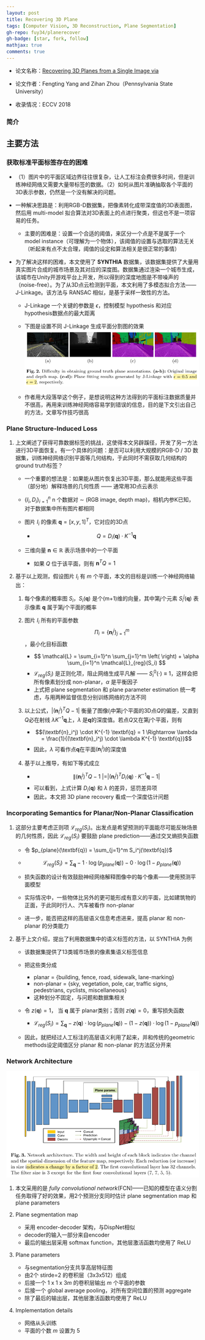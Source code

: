 ```yaml
---
layout: post
title: Recovering 3D Plane
tags: [Computer Vision, 3D Reconstruction, Plane Segmentation]
gh-repo: fuy34/planerecover
gh-badge: [star, fork, follow]
mathjax: true
comments: true
---
```


* 论文名称：[Recovering 3D Planes from a Single Image via](https://openaccess.thecvf.com/content_ECCV_2018/html/Fengting_Yang_Recovering_3D_Planes_ECCV_2018_paper.html)

* 论文作者：Fengting Yang and Zihan Zhou（Pennsylvania State University）

* 收录情况：ECCV 2018

### 简介

## 主要方法

### 获取标准平面标签存在的困难
* （1）图片中的平面区域边界往往很复杂，让人工标注会费很多时间，但是训练神经网络又需要大量带标签的数据。（2）如何从图片准确抽取各个平面的3D表示参数，仍然是一个没有解决的问题。

* 一种解决思路是：利用RGB-D数据集，把像素转化成带深度值的3D表面图，然后用 multi-model 拟合算法对3D表面上的点进行聚类，但这也不是一项容易的任务。
    - 主要的困难是：设置一个合适的阈值，来区分一个点是不是属于一个 model instance（可理解为一个物体），该阈值的设置与选取的算法无关（听起来有点不太合理，阈值的设定和算法相关是很正常的事情）

* 为了解决这样的困难，本文使用了 **SYNTHIA** 数据集，该数据集提供了大量用真实图片合成的城市场景及其对应的深度图。数据集通过渲染一个城市生成，该城市在Unity开游戏平台上开发，所以得到的深度地图是不带噪声的（noise-free）。为了从3D点云检测到平面，本文利用了多模态拟合方法——J-Linkage。该方法与 RANSAC 相似，是基于采样一致性的方法。
    - J-Linkage 一个关键的参数是 $\epsilon$，控制模型 hypothesis 和对应hypothesis数据点的最大距离
    - 下图是设置不同 J-Linkage 生成平面分割图的效果
    ![](../img/post/planerecover_fig2.png)
    
    - 作者用大段落举这个例子，是想说明这种方法得到的平面标注数据质量并不很高，再用来训练神经网络容易学到错误的信息，目的是下文引出自己的方法，文章写作技巧很高


### Plane Structure-Induced Loss
1. 上文阐述了获得可靠数据标签的挑战，这使得本文另辟蹊径，开发了另一方法进行3D平面恢复。有一个具体的问题：是否可以利用大规模的RGB-D / 3D 数据集，训练神经网络识别平面等几何结构，于此同时不需获取几何结构的ground truth标签？
    - 一个重要的想法是：如果能从图片恢复出3D平面，那么就能用这些平面（部分地）解释场景的几何性质 —— 通常用3D点云表示
    - $\{I_i, D_i\}_{i=1}^n$ n 个数据对 $\sim$ (RGB image, depth map)，相机内参K已知，对于数据集中所有图片都相同

    - 图片 $I_i$ 的像素 $\textbf{q} = [x, y, 1]^T$，它对应的3D点
        - $$ Q = D_i(\textbf{q}) \cdot K^{-1} \textbf{q} $$

    - 三维向量 $\textbf{n} \in \mathbb{R}$ 表示场景中的一个平面
        - 如果 $Q$ 位于该平面，则有 $\textbf{n}^T Q = 1$

2. 基于以上观测，假设图片 $I_i$ 有 $m$ 个平面，本文的目标是训练一个神经网络输出：
    1. 每个像素的概率图 $S_i$，$S_i(\textbf{q})$ 是个(m+1)维的向量，其中第$j$个元素 $S_i^j(\textbf{q})$ 表示像素 $\textbf{q}$ 属于第$j$个平面的概率
    2. 图片 $I_i$ 所有的平面参数 $$\Pi_i = \{\textbf{n}_i^j\}_{j=1}^{m}$$，最小化目标函数
        - $$ \mathcal{L} = \sum_{i=1}^n \sum_{j=1}^m \left(  \right) + \alpha \sum_{i=1}^n \mathcal{L}_{reg}(S_i) $$
        - $\mathcal{L}_{reg}(S_i)$ 是正则化项，阻止网络生成平凡解 —— $S_i^0(\cdot) \equiv 1$，这样会把所有像素划分成 non-planar，$\alpha$ 是平衡因子
        - 上式把 plane segmentation 和 plane parameter estimation 统一考虑，与用两种监督信息分别训练网络的方法不同

    3. 以上公式，$|(\textbf{n}_i^j)^TQ - 1|$ 衡量了图像$I_i$中第j个平面的3D点$Q$的偏差，又直到$Q$必在射线 $\lambda K^{-1} \textbf{q}$上，$\lambda$ 是$\textbf{q}$的深度值。若点$Q$又在第$j$个平面，则有
        - $$(\textbf{n}_i^j) \cdot K^{-1} \textbf{q} = 1 \Rightarrow \lambda = \frac{1}{(\textbf{n}_i^j) \cdot \lambda K^{-1} \textbf{q}}$$
        - 因此，$\lambda$ 可看作点$\textbf{q}$在平面$(\textbf{n}_i^j)$的深度值

    4. 基于以上推导，有如下等式成立
        - $$ \|(\textbf{n}_i^j)^TQ - 1\ | = |(\textbf{n}_i^j)^T D_i(\textbf{q}) \cdot K^{-1} \textbf{q} - 1|$$
        - 可以看到，上式计算 $D_i(\textbf{q})$ 和 $\lambda$ 的差异，惩罚差异项
        - 因此，本文把 3D plane recovery 看成一个深度估计问题

### Incorporating Semantics for Planar/Non-Planar Classification
1. 这部分主要考虑正则项 $\mathcal{L}_{reg}(S_i)$。出发点是希望预测的平面能尽可能反映场景的几何性质，因此 $\mathcal{L}_{reg}(S_i)$ 要鼓励 plane prediction——通过交叉熵损失函数
    - 令 $p_{plane}(\textbf{q}) = \sum_{j=1}^m S_i^j(\textbf{q})$
    - $$ \mathcal{L}_{reg}(S_i) = \sum_{\textbf{q}} -1 \cdot \log(p_{plane}(\textbf{q})) - 0 \cdot \log(1 - p_{plane}(\textbf{q}))$$

    - 损失函数的设计有效鼓励神经网络解释图像中的每个像素——使用预测平面模型
    - 实际情况中，一些物体比另外的更可能形成有意义的平面，比如建筑物的正面，于此同时行人、汽车被看作 non-planar
    - 进一步，能否把这样的高层语义信息考虑进来，提高 planar 和 non-planar 的分类能力

2. 基于上文介绍，提出了利用数据集中的语义标签的方法，以 SYNTHIA 为例
    - 该数据集提供了13类城市场景的像素集语义标签信息
    - 把这些类分成
        - planar = {building, fence, road, sidewalk, lane-marking}
        - non-planar = {sky, vegetation, pole, car, traffic signs, pedestrians, cyclists, miscellaneous}
        - 这种划分不固定，与问题和数据集相关
    
    - 令 $z(\textbf{q}) = 1$， 当 $\textbf{q}$ 属于 planar类别；否则 $z(\textbf{q}) = 0$，重写损失函数
        - $$ \mathcal{L}_{reg}(S_i) = \sum_{\textbf{q}} -z(\textbf{q}) \cdot \log(p_{plane}(\textbf{q})) - (1-z(\textbf{q})) \cdot \log(1 - p_{plane}(\textbf{q}))$$

    - 因此，就把经过人工标注的高层语义利用了起来，并和传统的geometric methods设定阈值区分 planar 和 non-planar 的方法区分开来

### Network Architecture
![](../img/post/planerecover_fig3.png)
1. 本文采用的是 $fully ~convolutional ~network$(FCN)——已知的模型在语义分割任务取得了好的效果，用2个预测分支同时估计 plane segmentation map 和 plane parameters

2. Plane segmentation map
    - 采用 encoder-decoder 架构，与DispNet相似
    - decoder的输入一部分来自encoder
    - 最后的输出层采用 softmax function，其他层激活函数均使用了 ReLU

3. Plane parameters
    - 与segmentation分支共享高层特征图
    - 由2个 stirde=2 的卷积层（3x3x512）组成
    - 后接一个 1 x 1 x 3$m$ 的卷积层输出 $m$ 个平面的参数
    - 后接一个 global average pooling，对所有空间位置的预测 aggregate
    - 除了最后的输出层，其他层激活函数均使用了 ReLU

4. Implementation details
    - 网络从头训练
    - 平面的个数 $m$ 设置为 5